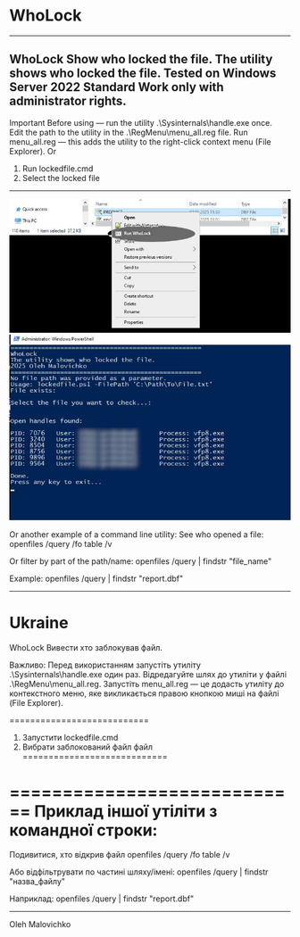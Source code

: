 # WhoLock
---
WhoLock
Show who locked the file.
The utility shows who locked the file.
Tested on Windows Server 2022 Standard
Work only with administrator rights.
---
Important
Before using — run the utility .\Sysinternals\handle.exe once.  
Edit the path to the utility in the .\RegMenu\menu_all.reg file.
Run menu_all.reg — this adds the utility to the right-click context menu (File Explorer).
Or
1. Run lockedfile.cmd  
2. Select the locked file  
---

![app image](Screenshots/wholock.jpg)
<br>
![app image](Screenshots/wholockResult.jpg)
<br>

Or another example of a command line utility:
See who opened a file:
openfiles /query /fo table /v

Or filter by part of the path/name:
openfiles /query | findstr "file_name"

Example:
openfiles /query | findstr "report.dbf"


------------------------------------------------------------------------------------


Ukraine
============================
WhoLock
Вивести хто заблокував файл.

Важливо:
Перед використанням запустіть утиліту .\Sysinternals\handle.exe один раз.
Відредагуйте шлях до утиліти у файлі .\RegMenu\menu_all.reg.
Запустіть menu_all.reg — це додасть утиліту до контекстного меню, яке викликається  правою кнопкою миші на файлі (File Explorer).

===========================
1. Запустити lockedfile.cmd 
2. Вибрати заблокований файл файл 
============================


============================
Приклад іншої утіліти з командної строки:
============================

Подивитися, хто відкрив файл
openfiles /query /fo table /v

Або відфільтрувати по частині шляху/імені:
openfiles /query | findstr "назва_файлу"

Наприклад:
openfiles /query | findstr "report.dbf"



---
Oleh Malovichko
